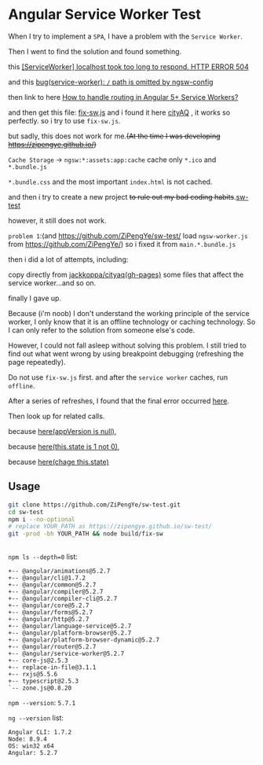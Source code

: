 # Angular Service Worker Test

When I try to implement a `SPA`, I have a problem with the `Service Worker`.

Then I went to find the solution and found something.

this
[[ServiceWorker] localhost took too long to respond. HTTP ERROR 504](https://github.com/angular/angular/issues/21636)

and this
[bug(service-worker): `/` path is omitted by ngsw-config](https://github.com/angular/angular/issues/19945)

then link to here
[How to handle routing in Angular 5+ Service Workers?
](https://stackoverflow.com/questions/48565629/how-to-handle-routing-in-angular-5-service-workers)

and then get this file:
[fix-sw.js](https://gist.github.com/jackkoppa/0f2b5e8cd683a5261037c685ad8bcc8b)
and i found it here
[cityAQ](https://jackkoppa.github.io/cityaq/search)
, it works so perfectly. so i try to use `fix-sw.js`.

but sadly, this does not work for me.~~(At the time I was developing https://zipengye.github.io/)~~

`Cache Storage` -> `ngsw:*:assets:app:cache` cache only `*.ico` and `*.bundle.js`

`*.bundle.css` and the most important `index.html` is not cached.

and then i try to create a new project ~~to rule out my bad coding habits~~.[sw-test](https://github.com/ZiPengYe/sw-test)

however, it still does not work.

`problem 1`:(and https://github.com/ZiPengYe/sw-test/ load `ngsw-worker.js` from https://github.com/ZiPengYe/)
so i fixed it from `main.*.bundle.js`

then i did a lot of attempts, including:

copy directly from [jackkoppa/cityaq(gh-pages)](https://github.com/jackkoppa/cityaq) some files that affect the service worker...and so on.

finally I gave up.

Because (i'm noob) I don't understand the working principle of the service worker, I only know that it is an offline technology or caching technology. So I can only refer to the solution from someone else's code.

However, I could not fall asleep without solving this problem. I still tried to find out what went wrong by using breakpoint debugging (refreshing the page repeatedly).

Do not use `fix-sw.js` first.
and after the `service worker` caches, run `offline`.

After a series of refreshes, I found that the final error occurred [here](https://github.com/ZiPengYe/sw-test/blob/gh-pages/ngsw-worker.js#L2468).

Then look up for related calls.

because [here(appVersion is null)](https://github.com/ZiPengYe/sw-test/blob/gh-pages/ngsw-worker.js#L1950),

because [here(this.state is 1 not 0)](https://github.com/ZiPengYe/sw-test/blob/gh-pages/ngsw-worker.js#L2164),

because [here(chage this.state)](https://github.com/ZiPengYe/sw-test/blob/gh-pages/ngsw-worker.js#L2295)

## Usage
```bash
git clone https://github.com/ZiPengYe/sw-test.git
cd sw-test
npm i --no-optional
# replace YOUR_PATH as https://zipengye.github.io/sw-test/
git -prod -bh YOUR_PATH && node build/fix-sw
```

##
`npm ls --depth=0`
list:
```
+-- @angular/animations@5.2.7
+-- @angular/cli@1.7.2
+-- @angular/common@5.2.7
+-- @angular/compiler@5.2.7
+-- @angular/compiler-cli@5.2.7
+-- @angular/core@5.2.7
+-- @angular/forms@5.2.7
+-- @angular/http@5.2.7
+-- @angular/language-service@5.2.7
+-- @angular/platform-browser@5.2.7
+-- @angular/platform-browser-dynamic@5.2.7
+-- @angular/router@5.2.7
+-- @angular/service-worker@5.2.7
+-- core-js@2.5.3
+-- replace-in-file@3.1.1
+-- rxjs@5.5.6
+-- typescript@2.5.3
`-- zone.js@0.8.20
```

`npm --version`: `5.7.1`

`ng --version`
list:
```
Angular CLI: 1.7.2
Node: 8.9.4
OS: win32 x64
Angular: 5.2.7
```
